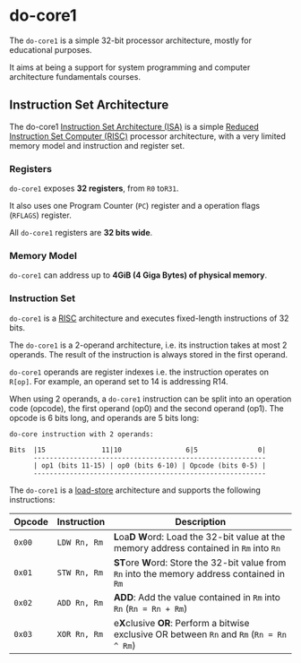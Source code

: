 # do-core1

The `do-core1` is a simple 32-bit processor architecture, mostly for educational purposes.

It aims at being a support for system programming and computer architecture fundamentals courses.

## Instruction Set Architecture

The do-core1 [Instruction Set Architecture (ISA)](https://en.wikipedia.org/wiki/Instruction_set) is a simple [Reduced Instruction Set Computer (RISC)](https://en.wikipedia.org/wiki/Reduced_instruction_set_computer)
processor architecture, with a very limited memory model and instruction and register set.

### Registers

`do-core1` exposes **32 registers**, from `R0` to`R31`.

It also uses one Program Counter (`PC`) register and a operation flags (`RFLAGS`) register.

All `do-core1` registers are **32 bits wide**.

### Memory Model

`do-core1` can address up to **4GiB (4 Giga Bytes) of physical memory**.

### Instruction Set

`do-core1` is a [RISC](https://en.wikipedia.org/wiki/Reduced_instruction_set_computer) architecture and executes fixed-length
instructions of 32 bits.

The `do-core1` is a 2-operand architecture, i.e. its instruction takes at most 2 operands.
The result of the instruction is always stored in the first operand.

`do-core1` operands are register indexes i.e. the instruction operates on `R[op]`.
For example, an operand set to 14 is addressing R14.

When using 2 operands, a `do-core1` instruction can be split into an operation code (opcode),
the first operand (op0) and the second operand (op1).
The opcode is 6 bits long, and operands are 5 bits long:

```
do-core instruction with 2 operands:

Bits  |15              11|10                6|5               0|
      ----------------------------------------------------------
      | op1 (bits 11-15) | op0 (bits 6-10) | Opcode (bits 0-5) |
      ----------------------------------------------------------
```

The `do-core1` is a [load-store](https://en.wikipedia.org/wiki/Load%E2%80%93store_architecture)
architecture and supports the following instructions:


| Opcode | Instruction  | Description                                                                                    |
|--------|--------------|------------------------------------------------------------------------------------------------|
| `0x00` | `LDW Rn, Rm` | **L**oa**D** **W**ord: Load the 32-bit value at the memory address contained in `Rm` into `Rn` |
| `0x01` | `STW Rn, Rm` | **ST**ore **W**ord: Store the 32-bit value from `Rn` into the memory address contained in `Rm` |
| `0x02` | `ADD Rn, Rm` | **ADD**: Add the value contained in `Rm` into `Rn` (`Rn = Rn + Rm`)                            |
| `0x03` | `XOR Rn, Rm` | e**X**clusive **OR**: Perform a bitwise exclusive OR between `Rn` and `Rm` (`Rn = Rn ^ Rm`)    |

